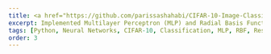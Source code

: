 ```yaml
---
title: <a href="https://github.com/parissashahabi/CIFAR-10-Image-Classification-Using-MLP-and-RBF">Comparison of MLP and RBF as Classifiers on CIFAR-10</a>
excerpt: Implemented Multilayer Perceptron (MLP) and Radial Basis Function (RBF) neural networks from scratch in Python and used ResNet-34 as a feature extractor. Evaluated and compared the classification accuracy of the two networks on the CIFAR-10 dataset.
tags: [Python, Neural Networks, CIFAR-10, Classification, MLP, RBF, ResNet-34]
order: 3
---
```

